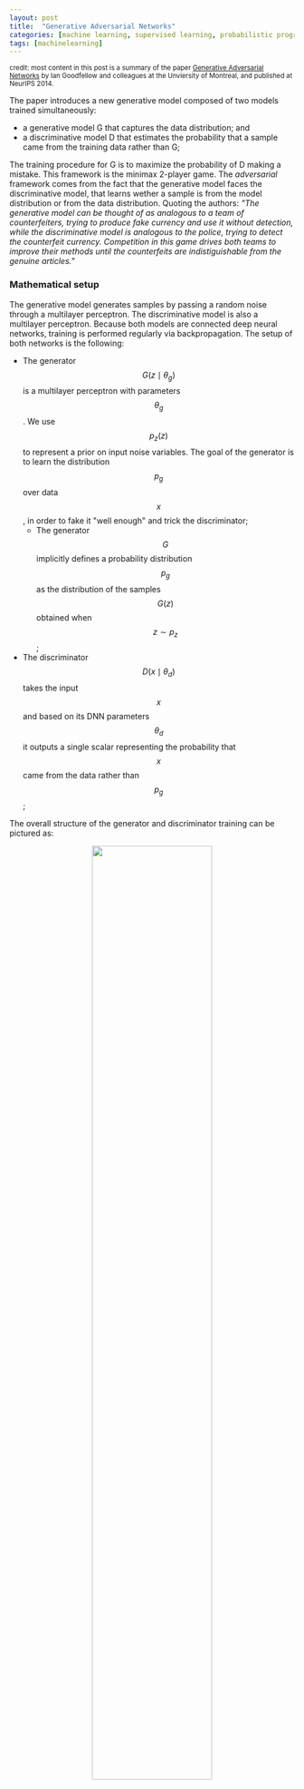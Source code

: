 ```yaml
---
layout: post
title:  "Generative Adversarial Networks"
categories: [machine learning, supervised learning, probabilistic programming]
tags: [machinelearning]
---
```


<small>credit: most content in this post is a summary of the paper [Generative Adversarial Networks](https://arxiv.org/abs/1406.2661) by Ian Goodfellow and colleagues at the Unviersity of Montreal, and published at NeurIPS 2014.</small>

The paper introduces a new generative model composed of two models trained simultaneously:
- a generative model G that captures the data distribution; and
- a discriminative model D that estimates the probability that a sample came from the training data rather than G;

The training procedure for G is to maximize the probability of D making a mistake. This framework is the minimax 2-player game. The *adversarial* framework comes from the fact that the generative model faces the discriminative model, that learns wether a sample is from the model distribution or from the data distribution. Quoting the authors: *"The generative model can be thought of as analogous to a team of counterfeiters, trying to produce fake currency and use it without detection, while the discriminative model is analogous to the police, trying to detect the counterfeit currency. Competition in this game drives both teams to improve their methods until the counterfeits are indistiguishable from the genuine articles."*

### Mathematical setup

The generative model generates samples by passing a random noise through a multilayer perceptron. The discriminative model is also a multilayer perceptron. Because both models are connected deep neural networks, training is performed regularly via backpropagation. The setup of both networks is the following:

- The generator $$ G(z \mid \theta_g)$$ is a multilayer perceptron with parameters $$\theta_g$$. We use $$p_z(z)$$ to represent a prior on input noise variables. The goal of the generator is to learn the distribution $$p_g$$ over data $$x$$, in order to fake it "well enough" and trick the discriminator;
  - The generator $$G$$ implicitly defines a probability distribution $$p_g$$ as the distribution of the samples $$G(z)$$ obtained when $$z \sim p_z$$;
- The discriminator $$D(x \mid \theta_d)$$ takes the input $$x$$ and based on its DNN parameters $$\theta_d$$ it outputs a single scalar representing the probability that $$x$$ came from the data rather than $$p_g$$;

The overall structure of the generator and discriminator training can be pictured as:

<p align="center"><img width="65%" height="65%" src="/assets/Generative-Adversarial-Networks/GAN.png"/><br/>
<small>The GAN model (image credit: Benjamin Striner, lecture notes CMU 11-785)</small></p>

We train the discriminator $$D$$ to best guess the source of the data, i.e. maximize the probability to assign the correct label to the training example and samples from $$G$$. We train the generator $$G$$ simultaneously to minimize $$1-D((G(z)))$$. In practice, "$$D$$ and $$G$$ play the following two-player minimax game with value function $$(G,D)$$":

<p align="center"><img width="70%" height="70%" src="/assets/Generative-Adversarial-Networks/minimax_loss.png"/></p>

The loss function is a sum of two penalization terms:
- on the first term we optimise the discriminator, such that on the long run, we expect all real inputs (drawn from the data, ie $$x \sim p_{data}$$) to be as correct as possible;
- on the second term we optimise the discriminator and discriminator, such that on the long run, we expect all fake inputs (generated by the discriminator, ie $$z \sim p_z$$) to be also as correct as possible;  

Finally, notice there is a $$log$$ term added to both expected value terms. This is because the objective function is the product of multiple probabilities, in this case $$D(x) * (1-D(G(z)))$$. Adding the $$log$$ makes the optimisation return the same optima --- as $$log$$ is monotonic --- while making it faster and more numerical stable. Thus, $$log(D(x) * (1-D(G(z)))) = log(D(x)) + log(1-D(G(z)))$$;
 
In section 4 (theoretical results) the authors show that indeed, when given enough capacity to the discriminator and generator, it is possible to retrieve the data generating distribution. In practice, it shows that this minimax game has a global optimum for $$p_g = p_{data}$$, and therefore the loss function can be optimized.


### Challenge: different convergence speed in the optimization of Generator and Discriminator

Because the objective function is much simpler, the discriminator trains much faster than the discriminator. To overcome it, training is performed by alternating between $$k$$ steps of optimizing $$D$$ and one step of optimizing $$G$$. The underlying rationale is that "early in learning, when $$G$$ is poor, $$D$$ can reject samples with high confidence because they are clearly different from the training data. In this case,  $$log(1 − D(G(z)))$$ saturates.

### Challenge: saturation of discriminator loss

What does this saturation mean? In practice, minimizing that expression forces it to be approximated to zero. When the discriminator performs significantly better than the generator, the updates to the discriminator are either inaccurate, or disappear. A probably explanation behind is that the generator gets heavily penalized, which leads to saturation in the value post-activation function, and the eventual gradient vanishing.

The work around is the following: note that $$D(G(z))$$ is the discriminator's classification of the generator's image, and is bounded between 0 (fake) and 1 (real). So in $$V(D,G)$$, the authors replace the second term  $$\log(1 − D(G(z)))$$ by $$\log D(G(z))$$ and $$min_G max_D$$ by $$max_G max_D$$ so that the optimisation landscape "provides much stronger gradients early in training".

Update: after thinking about this topic for a while, I believe that in the original $$min_D max_G$$ formulation, $$D$$ and $$G$$ require very small parameter (DNN weights) values so that $$D(G(z))$$ approaches 1 such and $$1-D(G(z))$$ approaches 0. Very small gradient values yield two main issues:
- mathematically, the update of the parameters is very small, so the update of parameters in the loss landscape is very slow --- remember that typically the update of weight is $$ w = w + \gamma \nabla L$$ for a learning rate $$\gamma$$;
- computationally, arithmetic operations over small values lead to incorrect (or "always zero") results due to insufficient floating point precision in the processor (typically 16 or 32 bits); 
Thus, replacing that expression by $$max_D max_G D(G(z))$$ will allow gradients to be much higher, therefore allowing the optimisation of that term to be mathematically faster and computationally accurate.  

### Challenge: Mode collapse

This challenge was not part of the original publication, and it was not discovered until later. In a regular scenario, we want GANs to generate a range of outputs, or ideally, a new random valid output for every random input to the generator. Instead, it may happen that sometimes we have a monotonous output, i.e. a range of very similar outputs. This phenomenon is called Mode Collapse and is [detailled in this paper](https://arxiv.org/abs/2012.09673) as: "This event occurs when the model can only fit a few modes of the data distribution, while ignoring the majority of them". In this article they propose a workaround using second-order gradient information. However, this is a field of intense research and several solutions have been proposed, to name a few: a different loss function (Wasserstein loss), [Unrolled GANs](https://arxiv.org/pdf/1611.02163.pdf) that incorporates current and future discriminator's classification in the loss function (so that generator can't over optimize for a single discriminator), [Conditional VAEs](https://arxiv.org/abs/2203.01218), [VQ-VAEs](https://arxiv.org/abs/2202.01987), etc...

### Training algorithm

This final training algorithm is the following:

<p align="center"><img width="70%" height="70%" src="/assets/Generative-Adversarial-Networks/GAN_algorithm.png"/></p>


